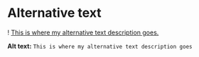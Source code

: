 # Alternative text

! [This is where my alternative text description goes.](hehe.png)

**Alt text:** `This is where my alternative text description goes`
